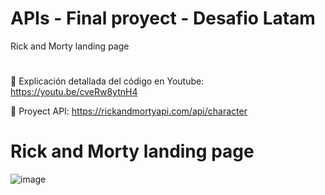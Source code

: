 # APIs - Final proyect - Desafio Latam
 Rick and Morty landing page
 #
 🔴 Explicación detallada del código en Youtube: https://youtu.be/cveRw8ytnH4

 📍  Proyect API: https://rickandmortyapi.com/api/character 

# Rick and Morty landing page
![image](https://github.com/holydoritoz/APIs-React-Final-Proyect/assets/54608904/48b2b8b4-656c-43ca-a37d-9a81323114ea)


